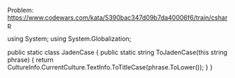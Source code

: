 Problem: https://www.codewars.com/kata/5390bac347d09b7da40006f6/train/csharp

using System;
using System.Globalization;

public static class JadenCase
{
public static string ToJadenCase(this string phrase)
{
return CultureInfo.CurrentCulture.TextInfo.ToTitleCase(phrase.ToLower());
}
}
